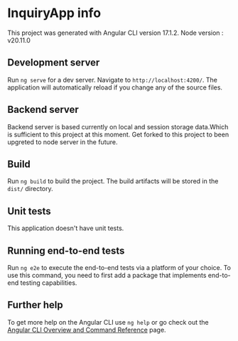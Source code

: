 # InquiryApp info

This project was generated with Angular CLI version 17.1.2.
Node version : v20.11.0

## Development server

Run `ng serve` for a dev server. Navigate to `http://localhost:4200/`. The application will automatically reload if you change any of the source files.

## Backend server

Backend server is based currently on local and session storage data.Which is sufficient to this project at this moment.
Get forked to this project to been upgreted to node server in the future.

## Build

Run `ng build` to build the project. The build artifacts will be stored in the `dist/` directory.

## Unit tests

This application doesn't have unit tests.
## Running end-to-end tests

Run `ng e2e` to execute the end-to-end tests via a platform of your choice. To use this command, you need to first add a package that implements end-to-end testing capabilities.

## Further help

To get more help on the Angular CLI use `ng help` or go check out the [Angular CLI Overview and Command Reference](https://angular.io/cli) page.
